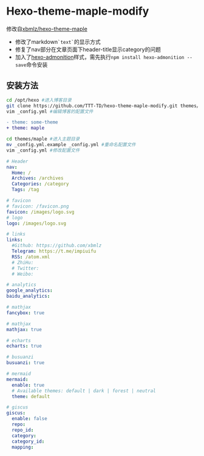 # Hexo-theme-maple-modify
修改自[xbmlz/hexo-theme-maple](https://github.com/xbmlz/hexo-theme-maple)

- 修改了markdown<code>\`text\`</code>的显示方式
- 修复了nav部分在文章页面下header-title显示category的问题
- 加入了[hexo-admonition](https://github.com/lxl80/hexo-admonition)样式，需先执行`npm install hexo-admonition --save`命令安装

## 安装方法
```bash
cd /opt/hexo #进入博客目录
git clone https://github.com/TTT-TD/hexo-theme-maple-modify.git themes/
vim _config.yml #编辑博客的配置文件
```
```diff
- theme: some-theme
+ theme: maple
```

```bash
cd themes/maple #进入主题目录
mv _config.yml.example _config.yml #重命名配置文件
vim _config.yml #修改配置文件
```

```yaml
# Header
nav:
  Home: /
  Archives: /archives
  Categories: /category
  Tags: /tag

# favicon
# favicon: /favicon.png
favicon: /images/logo.svg
# logo
logo: /images/logo.svg

# links
links:
  #Github: https://github.com/xbmlz
  Telegram: https://t.me/impiuifu
  RSS: /atom.xml
  # ZhiHu:
  # Twitter:
  # Weibo:

# analytics
google_analytics:
baidu_analytics:

# mathjax
fancybox: true

# mathjax
mathjax: true

# echarts
echarts: true

# busuanzi
busuanzi: true

# mermaid
mermaid:
  enable: true
  # Available themes: default | dark | forest | neutral
  theme: default

# giscus
giscus:
  enable: false
  repo: 
  repo_id: 
  category: 
  category_id: 
  mapping: 
```


